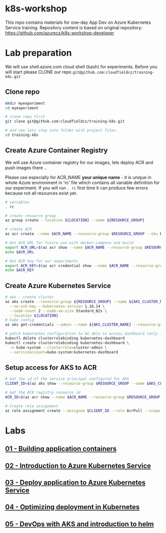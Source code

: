 # k8s-workshop
This repo contains materials for one-day App Dev on Azure Kubernetes Service training.
Repository content is based on original repository: https://github.com/azurecz/k8s-workshop-developer

# Lab preparation

We will use shell.azure.com cloud shell (bash) for experiments.
Before you will start please CLONE our repo `git@github.com:cloudfieldcz/training-k8s.git`

## Clone repo

```bash
mkdir myexperiment
cd myexperiment

# clone repo first
git clone git@github.com:cloudfieldcz/training-k8s.git

# and now lets step into folder with project files.
cd training-k8s
```

## Create Azure Container Registry

We will use Azure container registry for our images, lets deploy ACR and push images there ..

Please use especially for ACR_NAME **your unique name** - it is unique in whole Azure environment in 'rc' file which contains all variable definition for our experiment. If you will run `. rc` first time it can produce few errors because not all resources exist yet.


```bash
# variables
. rc

# create resource group
az group create --location ${LOCATION} --name ${RESOURCE_GROUP}

# create ACR
az acr create --name $ACR_NAME --resource-group $RESOURCE_GROUP --sku Basic --location ${LOCATION} --admin-enabled true

# Get ACR_URL for future use with docker-compose and build
export ACR_URL=$(az acr show --name $ACR_NAME --resource-group $RESOURCE_GROUP --query "loginServer" --output tsv)
echo $ACR_URL

# Get ACR key for our experiments
export ACR_KEY=$(az acr credential show --name $ACR_NAME --resource-group $RESOURCE_GROUP --query "passwords[0].value" --output tsv)
echo $ACR_KEY
```

## Create Azure Kubernetes Service

```bash
# aks - create cluster
az aks create --resource-group ${RESOURCE_GROUP} --name ${AKS_CLUSTER_NAME} \
  --no-ssh-key --kubernetes-version 1.18.14 \
  --node-count 2 --node-vm-size Standard_B2s \
  --location ${LOCATION}
# kube config
az aks get-credentials --admin --name ${AKS_CLUSTER_NAME} --resource-group ${RESOURCE_GROUP}

# patch kubernetes configuration to be able to access dashboard (only for demonstration)
kubectl delete clusterrolebinding kubernetes-dashboard
kubectl create clusterrolebinding kubernetes-dashboard \
  -n kube-system --clusterrole=cluster-admin \
  --serviceaccount=kube-system:kubernetes-dashboard
```

## Setup access for AKS to ACR

```bash
# Get the id of the service principal configured for AKS
CLIENT_ID=$(az aks show --resource-group $RESOURCE_GROUP --name $AKS_CLUSTER_NAME --query "servicePrincipalProfile.clientId" --output tsv)

# Get the ACR registry resource id
ACR_ID=$(az acr show --name $ACR_NAME --resource-group $RESOURCE_GROUP --query "id" --output tsv)

# Create role assignment
az role assignment create --assignee $CLIENT_ID --role AcrPull --scope $ACR_ID
```

# Labs

## [01 - Building application containers](module01/README.md)

## [02 - Introduction to Azure Kubernetes Service](module02/README.md)

## [03 - Deploy application to Azure Kubernetes Service](module03/README.md)

## [04 - Optimizing deployment in Kubernetes](module04/README.md)

## [05 - DevOps with AKS and introduction to helm](module05/README.md)

